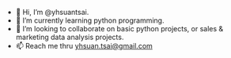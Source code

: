 - 👋 Hi, I’m @yhsuantsai.
- 🌱 I’m currently learning python programming.
- 💞️ I’m looking to collaborate on basic python projects, or sales & marketing data analysis projects. 
- 📫 Reach me thru yhsuan.tsai@gmail.com

<!---
yhsuantsai/yhsuantsai is a ✨ special ✨ repository because its `README.md` (this file) appears on your GitHub profile.
You can click the Preview link to take a look at your changes.
--->
